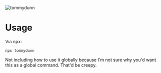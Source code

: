 ![tommydunn](http://img.tdunn.io/a52ee6/npx-tommydunn.png)

# Usage
Via npx:
```
npx tommydunn
```

Not including how to use it globally because I'm not sure why you'd want this as a global command. That'd be creepy.

